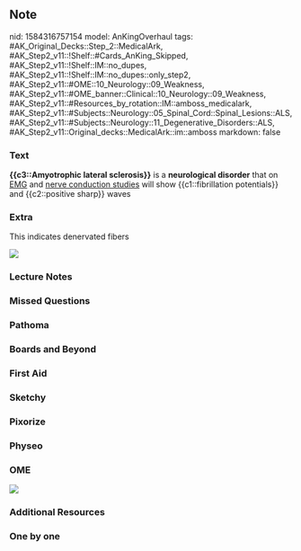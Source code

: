 ## Note
nid: 1584316757154
model: AnKingOverhaul
tags: #AK_Original_Decks::Step_2::MedicalArk, #AK_Step2_v11::!Shelf::#Cards_AnKing_Skipped, #AK_Step2_v11::!Shelf::IM::no_dupes, #AK_Step2_v11::!Shelf::IM::no_dupes::only_step2, #AK_Step2_v11::#OME::10_Neurology::09_Weakness, #AK_Step2_v11::#OME_banner::Clinical::10_Neurology::09_Weakness, #AK_Step2_v11::#Resources_by_rotation::IM::amboss_medicalark, #AK_Step2_v11::#Subjects::Neurology::05_Spinal_Cord::Spinal_Lesions::ALS, #AK_Step2_v11::#Subjects::Neurology::11_Degenerative_Disorders::ALS, #AK_Step2_v11::Original_decks::MedicalArk::im::amboss
markdown: false

### Text
<b>{{c3::Amyotrophic lateral sclerosis}}</b> is a <b>neurological
disorder</b> that on <u>EMG</u> and <u>nerve conduction studies</u>
will show {{c1::fibrillation potentials}} and {{c2::positive
sharp}} waves

### Extra
This indicates denervated fibers
<div><img src=
"paste-0df935949ef1f90333e5a61cf03d242abbf17feb.jpg"></div>

### Lecture Notes


### Missed Questions


### Pathoma


### Boards and Beyond


### First Aid


### Sketchy


### Pixorize


### Physeo


### OME
<div class="ome-widget">
  <a href=
  "https://onlinemeded.org/spa/neurology/weakness/acquire?ref=anki">
  <img src="_OME_AnkiFlashcards_Lesson_3.png"></a>
</div>

### Additional Resources


### One by one

